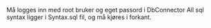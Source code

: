 Må logges inn med root bruker og eget passord i DbConnector
All sql syntax ligger i Syntax.sql fil, og må kjøres i forkant.
